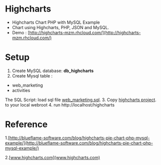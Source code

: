 Highcharts
==========

* Highcharts Chart PHP with MySQL Example
* Chart using Highcharts, PHP, JSON and MySQL.
* Demo : [http://highcharts-mzm.rhcloud.com/](http://highcharts-mzm.rhcloud.com/)

Setup
=====
 1. Create MySQL database:  **db_highcharts**
 2. Create Mysql table : 
*   web_marketing
*   activities
    
 The SQL Script: load sql file [web_marketing.sql](https://github.com/pesima/highcharts/blob/master/db_highcharts.sql).
 3. Copy  [highcharts project](https://github.com/pesima/highcharts/archive/master.zip). to your local webroot
 4. run http://localhost/highcharts
 
Reference
=========

1.[http://blueflame-software.com/blog/highcharts-pie-chart-php-mysql-example/](http://blueflame-software.com/blog/highcharts-pie-chart-php-mysql-example/)

2.[www.highcharts.com](www.highcharts.com)
 
